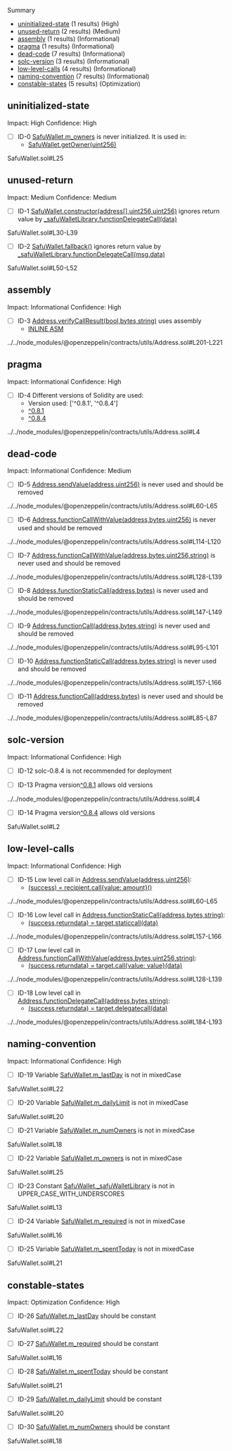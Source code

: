 Summary
 - [uninitialized-state](#uninitialized-state) (1 results) (High)
 - [unused-return](#unused-return) (2 results) (Medium)
 - [assembly](#assembly) (1 results) (Informational)
 - [pragma](#pragma) (1 results) (Informational)
 - [dead-code](#dead-code) (7 results) (Informational)
 - [solc-version](#solc-version) (3 results) (Informational)
 - [low-level-calls](#low-level-calls) (4 results) (Informational)
 - [naming-convention](#naming-convention) (7 results) (Informational)
 - [constable-states](#constable-states) (5 results) (Optimization)
## uninitialized-state
Impact: High
Confidence: High
 - [ ] ID-0
[SafuWallet.m_owners](SafuWallet.sol#L25) is never initialized. It is used in:
	- [SafuWallet.getOwner(uint256)](SafuWallet.sol#L42-L44)

SafuWallet.sol#L25


## unused-return
Impact: Medium
Confidence: Medium
 - [ ] ID-1
[SafuWallet.constructor(address[],uint256,uint256)](SafuWallet.sol#L30-L39) ignores return value by [_safuWalletLibrary.functionDelegateCall(data)](SafuWallet.sol#L38)

SafuWallet.sol#L30-L39


 - [ ] ID-2
[SafuWallet.fallback()](SafuWallet.sol#L50-L52) ignores return value by [_safuWalletLibrary.functionDelegateCall(msg.data)](SafuWallet.sol#L51)

SafuWallet.sol#L50-L52


## assembly
Impact: Informational
Confidence: High
 - [ ] ID-3
[Address.verifyCallResult(bool,bytes,string)](../../node_modules/@openzeppelin/contracts/utils/Address.sol#L201-L221) uses assembly
	- [INLINE ASM](../../node_modules/@openzeppelin/contracts/utils/Address.sol#L213-L216)

../../node_modules/@openzeppelin/contracts/utils/Address.sol#L201-L221


## pragma
Impact: Informational
Confidence: High
 - [ ] ID-4
Different versions of Solidity are used:
	- Version used: ['^0.8.1', '^0.8.4']
	- [^0.8.1](../../node_modules/@openzeppelin/contracts/utils/Address.sol#L4)
	- [^0.8.4](SafuWallet.sol#L2)

../../node_modules/@openzeppelin/contracts/utils/Address.sol#L4


## dead-code
Impact: Informational
Confidence: Medium
 - [ ] ID-5
[Address.sendValue(address,uint256)](../../node_modules/@openzeppelin/contracts/utils/Address.sol#L60-L65) is never used and should be removed

../../node_modules/@openzeppelin/contracts/utils/Address.sol#L60-L65


 - [ ] ID-6
[Address.functionCallWithValue(address,bytes,uint256)](../../node_modules/@openzeppelin/contracts/utils/Address.sol#L114-L120) is never used and should be removed

../../node_modules/@openzeppelin/contracts/utils/Address.sol#L114-L120


 - [ ] ID-7
[Address.functionCallWithValue(address,bytes,uint256,string)](../../node_modules/@openzeppelin/contracts/utils/Address.sol#L128-L139) is never used and should be removed

../../node_modules/@openzeppelin/contracts/utils/Address.sol#L128-L139


 - [ ] ID-8
[Address.functionStaticCall(address,bytes)](../../node_modules/@openzeppelin/contracts/utils/Address.sol#L147-L149) is never used and should be removed

../../node_modules/@openzeppelin/contracts/utils/Address.sol#L147-L149


 - [ ] ID-9
[Address.functionCall(address,bytes,string)](../../node_modules/@openzeppelin/contracts/utils/Address.sol#L95-L101) is never used and should be removed

../../node_modules/@openzeppelin/contracts/utils/Address.sol#L95-L101


 - [ ] ID-10
[Address.functionStaticCall(address,bytes,string)](../../node_modules/@openzeppelin/contracts/utils/Address.sol#L157-L166) is never used and should be removed

../../node_modules/@openzeppelin/contracts/utils/Address.sol#L157-L166


 - [ ] ID-11
[Address.functionCall(address,bytes)](../../node_modules/@openzeppelin/contracts/utils/Address.sol#L85-L87) is never used and should be removed

../../node_modules/@openzeppelin/contracts/utils/Address.sol#L85-L87


## solc-version
Impact: Informational
Confidence: High
 - [ ] ID-12
solc-0.8.4 is not recommended for deployment

 - [ ] ID-13
Pragma version[^0.8.1](../../node_modules/@openzeppelin/contracts/utils/Address.sol#L4) allows old versions

../../node_modules/@openzeppelin/contracts/utils/Address.sol#L4


 - [ ] ID-14
Pragma version[^0.8.4](SafuWallet.sol#L2) allows old versions

SafuWallet.sol#L2


## low-level-calls
Impact: Informational
Confidence: High
 - [ ] ID-15
Low level call in [Address.sendValue(address,uint256)](../../node_modules/@openzeppelin/contracts/utils/Address.sol#L60-L65):
	- [(success) = recipient.call{value: amount}()](../../node_modules/@openzeppelin/contracts/utils/Address.sol#L63)

../../node_modules/@openzeppelin/contracts/utils/Address.sol#L60-L65


 - [ ] ID-16
Low level call in [Address.functionStaticCall(address,bytes,string)](../../node_modules/@openzeppelin/contracts/utils/Address.sol#L157-L166):
	- [(success,returndata) = target.staticcall(data)](../../node_modules/@openzeppelin/contracts/utils/Address.sol#L164)

../../node_modules/@openzeppelin/contracts/utils/Address.sol#L157-L166


 - [ ] ID-17
Low level call in [Address.functionCallWithValue(address,bytes,uint256,string)](../../node_modules/@openzeppelin/contracts/utils/Address.sol#L128-L139):
	- [(success,returndata) = target.call{value: value}(data)](../../node_modules/@openzeppelin/contracts/utils/Address.sol#L137)

../../node_modules/@openzeppelin/contracts/utils/Address.sol#L128-L139


 - [ ] ID-18
Low level call in [Address.functionDelegateCall(address,bytes,string)](../../node_modules/@openzeppelin/contracts/utils/Address.sol#L184-L193):
	- [(success,returndata) = target.delegatecall(data)](../../node_modules/@openzeppelin/contracts/utils/Address.sol#L191)

../../node_modules/@openzeppelin/contracts/utils/Address.sol#L184-L193


## naming-convention
Impact: Informational
Confidence: High
 - [ ] ID-19
Variable [SafuWallet.m_lastDay](SafuWallet.sol#L22) is not in mixedCase

SafuWallet.sol#L22


 - [ ] ID-20
Variable [SafuWallet.m_dailyLimit](SafuWallet.sol#L20) is not in mixedCase

SafuWallet.sol#L20


 - [ ] ID-21
Variable [SafuWallet.m_numOwners](SafuWallet.sol#L18) is not in mixedCase

SafuWallet.sol#L18


 - [ ] ID-22
Variable [SafuWallet.m_owners](SafuWallet.sol#L25) is not in mixedCase

SafuWallet.sol#L25


 - [ ] ID-23
Constant [SafuWallet._safuWalletLibrary](SafuWallet.sol#L13) is not in UPPER_CASE_WITH_UNDERSCORES

SafuWallet.sol#L13


 - [ ] ID-24
Variable [SafuWallet.m_required](SafuWallet.sol#L16) is not in mixedCase

SafuWallet.sol#L16


 - [ ] ID-25
Variable [SafuWallet.m_spentToday](SafuWallet.sol#L21) is not in mixedCase

SafuWallet.sol#L21


## constable-states
Impact: Optimization
Confidence: High
 - [ ] ID-26
[SafuWallet.m_lastDay](SafuWallet.sol#L22) should be constant 

SafuWallet.sol#L22


 - [ ] ID-27
[SafuWallet.m_required](SafuWallet.sol#L16) should be constant 

SafuWallet.sol#L16


 - [ ] ID-28
[SafuWallet.m_spentToday](SafuWallet.sol#L21) should be constant 

SafuWallet.sol#L21


 - [ ] ID-29
[SafuWallet.m_dailyLimit](SafuWallet.sol#L20) should be constant 

SafuWallet.sol#L20


 - [ ] ID-30
[SafuWallet.m_numOwners](SafuWallet.sol#L18) should be constant 

SafuWallet.sol#L18


